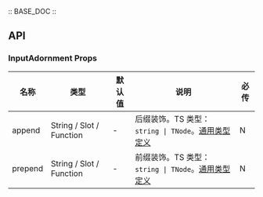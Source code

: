 :: BASE_DOC ::

## API
### InputAdornment Props

名称 | 类型 | 默认值 | 说明 | 必传
-- | -- | -- | -- | --
append | String / Slot / Function | - | 后缀装饰。TS 类型：`string \| TNode`。[通用类型定义](https://github.com/Tencent/tdesign-vue-next/blob/develop/packages/components/common.ts) | N
prepend | String / Slot / Function | - | 前缀装饰。TS 类型：`string \| TNode`。[通用类型定义](https://github.com/Tencent/tdesign-vue-next/blob/develop/packages/components/common.ts) | N
